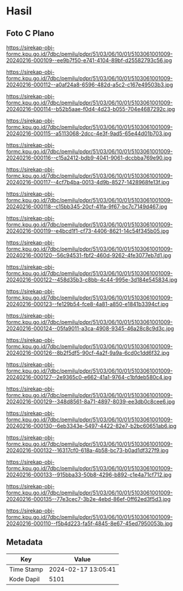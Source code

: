 # Hasil

## Foto C Plano

https://sirekap-obj-formc.kpu.go.id/7dbc/pemilu/pdpr/51/03/06/10/01/5103061001009-20240216-000109--ee9b7f50-e741-4104-89bf-d25582793c56.jpg

https://sirekap-obj-formc.kpu.go.id/7dbc/pemilu/pdpr/51/03/06/10/01/5103061001009-20240216-000112--a0af24a8-6596-482d-a5c2-c167e49503b3.jpg

https://sirekap-obj-formc.kpu.go.id/7dbc/pemilu/pdpr/51/03/06/10/01/5103061001009-20240216-000114--b52b5aae-f0d4-4d23-b055-704e4687292c.jpg

https://sirekap-obj-formc.kpu.go.id/7dbc/pemilu/pdpr/51/03/06/10/01/5103061001009-20240216-000115--a5113068-2dcc-4e3f-9ad5-65e44d01b703.jpg

https://sirekap-obj-formc.kpu.go.id/7dbc/pemilu/pdpr/51/03/06/10/01/5103061001009-20240216-000116--c15a2412-bdb9-4041-9061-dccbba769e90.jpg

https://sirekap-obj-formc.kpu.go.id/7dbc/pemilu/pdpr/51/03/06/10/01/5103061001009-20240216-000117--4cf7b4ba-0013-4d9b-8527-1428968fe13f.jpg

https://sirekap-obj-formc.kpu.go.id/7dbc/pemilu/pdpr/51/03/06/10/01/5103061001009-20240216-000118--c15bb345-20cf-41fa-9f67-bc7c7149d467.jpg

https://sirekap-obj-formc.kpu.go.id/7dbc/pemilu/pdpr/51/03/06/10/01/5103061001009-20240216-000119--e4bcd1f1-cf73-4406-8621-14c54f345b05.jpg

https://sirekap-obj-formc.kpu.go.id/7dbc/pemilu/pdpr/51/03/06/10/01/5103061001009-20240216-000120--56c94531-fbf2-460d-9262-4fe3077eb7d1.jpg

https://sirekap-obj-formc.kpu.go.id/7dbc/pemilu/pdpr/51/03/06/10/01/5103061001009-20240216-000122--458d35b3-c8bb-4c44-995e-3d184e545834.jpg

https://sirekap-obj-formc.kpu.go.id/7dbc/pemilu/pdpr/51/03/06/10/01/5103061001009-20240216-000123--fe129b54-fce8-4a81-a850-e1841b3394cf.jpg

https://sirekap-obj-formc.kpu.go.id/7dbc/pemilu/pdpr/51/03/06/10/01/5103061001009-20240216-000124--05fa9011-a3ca-4908-9345-46a28c8c9d3c.jpg

https://sirekap-obj-formc.kpu.go.id/7dbc/pemilu/pdpr/51/03/06/10/01/5103061001009-20240216-000126--8b2f5df5-90cf-4a2f-9a9a-6cd0c1dd6f32.jpg

https://sirekap-obj-formc.kpu.go.id/7dbc/pemilu/pdpr/51/03/06/10/01/5103061001009-20240216-000127--2e9365c0-e662-41a1-9764-c1bfdeb580c4.jpg

https://sirekap-obj-formc.kpu.go.id/7dbc/pemilu/pdpr/51/03/06/10/01/5103061001009-20240216-000129--348d8561-8a71-4897-8039-ee3db0c8cee6.jpg

https://sirekap-obj-formc.kpu.go.id/7dbc/pemilu/pdpr/51/03/06/10/01/5103061001009-20240216-000130--6eb3343e-5497-4422-82e7-b2bc60651ab6.jpg

https://sirekap-obj-formc.kpu.go.id/7dbc/pemilu/pdpr/51/03/06/10/01/5103061001009-20240216-000132--16317cf0-618a-4b58-bc73-b0ad1df327f9.jpg

https://sirekap-obj-formc.kpu.go.id/7dbc/pemilu/pdpr/51/03/06/10/01/5103061001009-20240216-000133--915bba33-50b8-4296-b892-c1e4a71cf712.jpg

https://sirekap-obj-formc.kpu.go.id/7dbc/pemilu/pdpr/51/03/06/10/01/5103061001009-20240216-000135--77e3cec7-3b2e-4ebd-86ef-0ff62ed3f5d3.jpg

https://sirekap-obj-formc.kpu.go.id/7dbc/pemilu/pdpr/51/03/06/10/01/5103061001009-20240216-000110--f5b4d223-fa5f-4845-8e67-45ed7950053b.jpg


## Metadata

| Key        | Value               |
| ---------- | ------------------- |
| Time Stamp | 2024-02-17 13:05:41 |
| Kode Dapil | 5101                |



